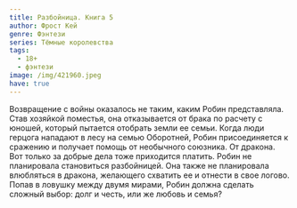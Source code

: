 ```yaml
---
title: Разбойница. Книга 5
author: Фрост Кей
genre: Фэнтези
series: Тёмные королевства
tags:
  - 18+
  - фэнтези
image: /img/421960.jpeg
have: true
---
```

Возвращение с войны оказалось не таким, каким Робин представляла. Став хозяйкой поместья, она отказывается от брака по расчету с юношей, который пытается отобрать земли ее семьи. Когда люди герцога нападают в лесу на семью Оборотней, Робин присоединяется к сражению и получает помощь от необычного союзника. От дракона. Вот только за добрые дела тоже приходится платить. Робин не планировала становиться разбойницей. Она также не планировала влюбляться в дракона, желающего схватить ее и отнести в свое логово. Попав в ловушку между двумя мирами, Робин должна сделать сложный выбор: долг и честь, или же любовь и семья?